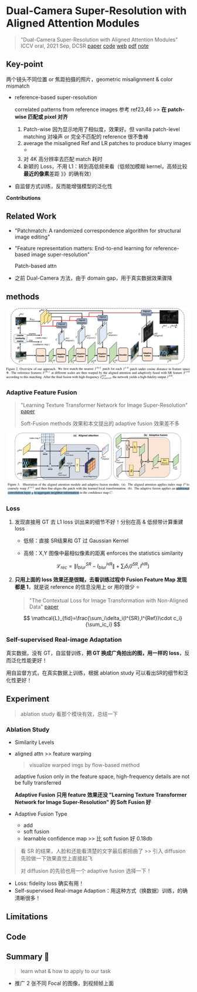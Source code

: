 # Dual-Camera Super-Resolution with Aligned Attention Modules

> "Dual-Camera Super-Resolution with Aligned Attention Modules" ICCV oral, 2021 Sep, DCSR
> [paper](https://arxiv.org/abs/2109.01349) [code](https://github.com/Tengfei-Wang/DCSR) [web](https://tengfei-wang.github.io/Dual-Camera-SR/index.html) [pdf](./2021_09_ICCV_oral_Dual-Camera-Super-Resolution-with-Aligned-Attention-Modules.pdf) [note](./2021_09_ICCV_oral_Dual-Camera-Super-Resolution-with-Aligned-Attention-Modules_Note.md)

## **Key-point**

两个镜头不同位置 or 焦距拍摄的照片，geometric misalignment & color mismatch

- reference-based super-resolution

  correlated patterns from reference images 参考 ref23,46 >> **在 patch-wise 匹配或 pixel 对齐**

  1. Patch-wise 因为显示地用了相似度，效果好。但 vanilla patch-level matching 对噪声 or 完全不匹配的 reference 很不鲁棒
  2. average the misaligned Ref and LR patches to produce blurry images :star:
  3. 对 4K 高分辨率去匹配 match 耗时
  4. 新颖的 Loss，不用 L1：转到高低频来看（低频加模糊 kernel，高频比较**最近的像素**差距 》》的确有效）

- 自监督方式训练，反而能增强模型的泛化性



**Contributions**

## **Related Work**

- "Patchmatch: A randomized correspondence algorithm for structural image editing"

- "Feature representation matters: End-to-end learning for reference-based image super-resolution"

  Patch-based attn

- 之前 Dual-Camera 方法，由于 domain gap，用于真实数据效果骤降



## **methods**

![fig2](docs/2021_09_ICCV_oral_Dual-Camera-Super-Resolution-with-Aligned-Attention-Modules_Note/fig2.png)



### Adaptive Feature Fusion

> "Learning Texture Transformer Network for Image Super-Resolution"
> [paper](https://arxiv.org/abs/2006.04139)
>
> Soft-Fusion methods 效果和本文提出的 adaptive fusion 效果差不多

![fig3](docs/2021_09_ICCV_oral_Dual-Camera-Super-Resolution-with-Aligned-Attention-Modules_Note/fig3.png)



### Loss 

1. 发现直接用 GT 去 L1 loss 训出来的细节不好！分别在高 & 低频带计算重建 loss

   - 低频：直接 SR结果和 GT 过 Gaussian Kernel

   - 高频：X,Y 图像中最相似像素的距离
      enforces the statistics similarity

   $$
   \mathcal{L}_{rec}=\left\|I_{blur}^{SR}-I_{blur}^{HR}\right\|+\sum_{i}\delta_{i}(I^{SR},I^{HR})
   $$

   

2. **只用上面的 loss 效果还是很糊，去看训练过程中 Fusion Feature Map 发现都是 1**，就是说 reference 的信息没用上 or 用的很少 :star:

   > "The Contextual Loss for Image Transformation with Non-Aligned Data"
   > [paper](https://arxiv.org/abs/1803.02077)

   $$
   \mathcal{L}_{fid}=\frac{\sum_i\delta_i(I^{SR},I^{Ref})\cdot c_i}{\sum_ic_i}
   $$

   

### Self-supervised Real-image Adaptation

真实数据，没有 GT，自监督训练，**把 GT 换成广角拍出的图，用一样的 loss**，反而泛化性能更好！

用自监督方式，在真实数据上训练，根据 ablation study 可以看出SR的细节和泛化性更好！





## **Experiment**

> ablation study 看那个模块有效，总结一下

### Ablation Study

- Similarity Levels

- aligned attn >> feature warping

  > visualize warped imgs by flow-based method

  adaptive fusion only in the feature space, high-frequency details are not be fully transferred

  **Adaptive Fusion 只用 feature 效果还没 "Learning Texture Transformer Network for Image Super-Resolution" 的 Soft Fusion 好**

- Adaptive Fusion Type

  - add
  - soft fusion
  - learnable confidence map >> 比 soft fusion 好 0.18db 

> 看 SR 的结果，人脸和还能看清楚的文字最后都扭曲了 >> 引入 diffusion 先验做一下效果直觉上直接起飞
>
> 对 diffusion 的先验也用一个 adaptive fusion 选择一下！

- Loss: fidelity loss 确实有用！
- Self-supervised Real-image Adaption：用这种方式（换数据）训练，的确清晰很多！







## **Limitations**





## Code





## **Summary :star2:**

> learn what & how to apply to our task

- 推广 2 张不同 Focal 的图像，到视频帧上面